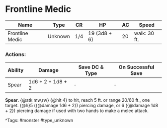# Frontline Medic

| Name | Type | CR | HP | AC | Speed |
|------|------|----|----|----|-------|
| Frontline Medic | Unknown | 1/4 | 19 (3d8 + 6) | 20 | walk: 30 ft. |

### Actions:

| Ability | Damage | Save DC & Type | On Successful Save |
|---------|--------|----------------|--------------------|
| Spear | 1d6 + 2 + 1d8 + 2 | - | - |


**Spear.** {@atk mw,rw} {@hit 4} to hit, reach 5 ft. or range 20/60 ft., one target. {@h}5 ({@damage 1d6 + 2}) piercing damage, or 6 ({@damage 1d8 + 2}) piercing damage if used with two hands to make a melee attack.

^Tags: #monster #type_unknown
